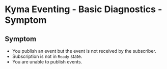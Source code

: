 # Kyma Eventing - Basic Diagnostics - Symptom
## Symptom
- You publish an event but the event is not received by the subscriber.
- Subscription is not in `Ready` state.
- You are unable to publish events.
